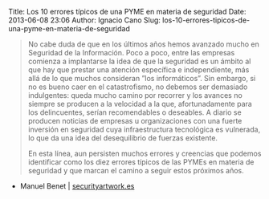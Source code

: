 Title: Los 10 errores típicos de una PYME en materia de seguridad
Date: 2013-06-08 23:06
Author: Ignacio Cano
Slug: los-10-errores-tipicos-de-una-pyme-en-materia-de-seguridad

> No cabe duda de que en los últimos años hemos avanzado mucho en
> Seguridad de la Información. Poco a poco, entre las empresas comienza
> a implantarse la idea de que la seguridad es un ámbito al que hay que
> prestar una atención específica e independiente, más allá de lo que
> muchos consideran ”los informáticos”. Sin embargo, si no es bueno caer
> en el catastrofismo, no debemos ser demasiado indulgentes: queda mucho
> camino por recorrer y los avances no siempre se producen a la
> velocidad a la que, afortunadamente para los delincuentes, serían
> recomendables o deseables. A diario se producen noticias de empresas u
> organizaciones con una fuerte inversión en seguridad cuya
> infraestructura tecnológica es vulnerada, lo que da una idea del
> desequilibrio de fuerzas existente.
>
> En esta línea, aun persisten muchos errores y creencias que podemos
> identificar como los diez errores típicos de las PYMEs en materia de
> seguridad y que marcan el camino a seguir estos próximos años.

- Manuel Benet | [securityartwork.es][]

  [securityartwork.es]: http://www.securityartwork.es/2013/05/29/los-10-errores-tipicos-de-una-pyme-en-materia-de-seguridad/
    "Los 10 errores típicos de una PYME en materia de seguridad"
